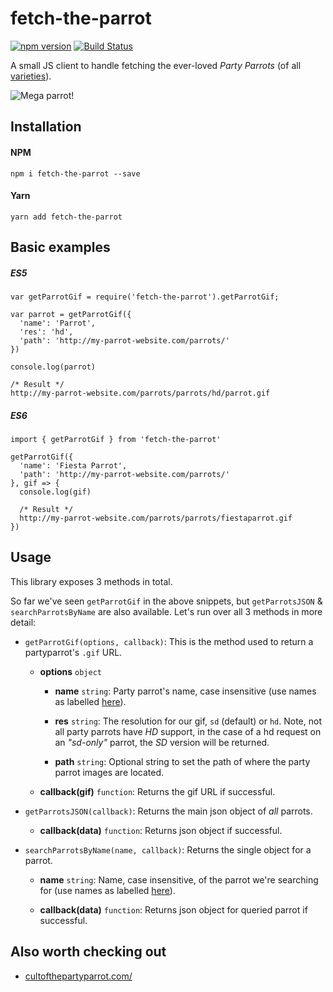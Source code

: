 # fetch-the-parrot

[![npm version](https://badge.fury.io/js/fetch-the-parrot.svg)](https://badge.fury.io/js/fetch-the-parrot)
[![Build Status](https://travis-ci.org/breadadams/fetch-the-parrot.svg?branch=master)](https://travis-ci.org/breadadams/fetch-the-parrot)

A small JS client to handle fetching the ever-loved _Party Parrots_ (of all [varieties](http://cultofthepartyparrot.com/)).

![Mega parrot!](https://g.redditmedia.com/F2mSqRceNQbYdWhAaTo0xy4uR4QxQlBMRFYAn1xrKK4.gif?w=320&s=b2d1e56e82733371048a7e2b6d61b7f8)


## Installation

#### NPM

`npm i fetch-the-parrot --save`

#### Yarn

`yarn add fetch-the-parrot`


## Basic examples

##### ES5

```
var getParrotGif = require('fetch-the-parrot').getParrotGif;

var parrot = getParrotGif({
  'name': 'Parrot',
  'res': 'hd',
  'path': 'http://my-parrot-website.com/parrots/'
})

console.log(parrot)

/* Result */
http://my-parrot-website.com/parrots/parrots/hd/parrot.gif
```

##### ES6

```
import { getParrotGif } from 'fetch-the-parrot'

getParrotGif({
  'name': 'Fiesta Parrot',
  'path': 'http://my-parrot-website.com/parrots/'
}, gif => {
  console.log(gif)

  /* Result */
  http://my-parrot-website.com/parrots/parrots/fiestaparrot.gif
})
```

## Usage

This library exposes 3 methods in total.

So far we've seen `getParrotGif` in the above snippets, but `getParrotsJSON` & `searchParrotsByName` are also available. Let's run over all 3 methods in more detail:

* `getParrotGif(options, callback)`: This is the method used to return a partyparrot's `.gif` URL.

  * **options** `object`

    * **name** `string`: Party parrot's name, case insensitive (use names as labelled [here](http://cultofthepartyparrot.com/)).

    * **res** `string`: The resolution for our gif, `sd` (default) or `hd`. Note, not all party parrots have _HD_ support, in the case of a hd request on an _"sd-only"_ parrot, the _SD_ version will be returned.

    * **path** `string`: Optional string to set the path of where the party parrot images are located.

  * **callback(gif)** `function`: Returns the gif URL if successful.

* `getParrotsJSON(callback)`: Returns the main json object of _all_ parrots.

  * **callback(data)** `function`: Returns json object if successful.

* `searchParrotsByName(name, callback)`: Returns the single object for a parrot.

  * **name** `string`: Name, case insensitive, of the parrot we're searching for (use names as labelled [here](http://cultofthepartyparrot.com/)).

  * **callback(data)** `function`: Returns json object for queried parrot if successful.


## Also worth checking out

* [cultofthepartyparrot.com/](http://cultofthepartyparrot.com/)